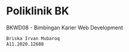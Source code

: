 # Poliklinik BK

BKWD08 - Bimbingan Karier Web Development

```bash
Briska Irvan Mubaroq
A11.2020.12688
```
